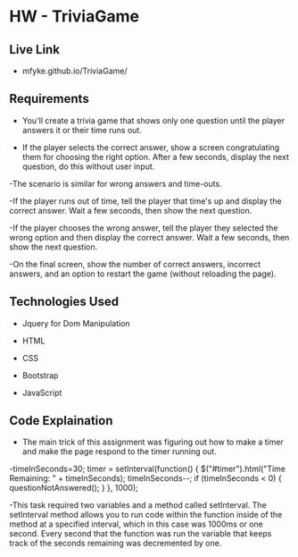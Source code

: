 # HW - TriviaGame

## Live Link 
 - mfyke.github.io/TriviaGame/

## Requirements

- You'll create a trivia game that shows only one question until the player answers it or their time runs out.

- If the player selects the correct answer, show a screen congratulating them for choosing the right option. After a few seconds, display the next question, do this without user input.

-The scenario is similar for wrong answers and time-outs.

-If the player runs out of time, tell the player that time's up and display the correct answer. Wait a few seconds, then show the next question.

-If the player chooses the wrong answer, tell the player they selected the wrong option and then display the correct answer. Wait a few seconds, then show the next question.

-On the final screen, show the number of correct answers, incorrect answers, and an option to restart the game (without reloading the page).


## Technologies Used
- Jquery for Dom Manipulation

- HTML

- CSS

- Bootstrap

- JavaScript

## Code Explaination
- The main trick of this assignment was figuring out how to make a timer and make the page respond to the timer running out.

-timeInSeconds=30;
	timer = setInterval(function() {
		$("#timer").html("Time Remaining: " + timeInSeconds);
		timeInSeconds--;
		if (timeInSeconds < 0) {
			questionNotAnswered();
		}
	}, 1000);

-This task required two variables and a method called setInterval. The setInterval method allows you to run code within the function inside of the method at a specified interval, which in this case was 1000ms or one second. Every second that the function was run the variable that keeps track of the seconds remaining was decremented by one.	
